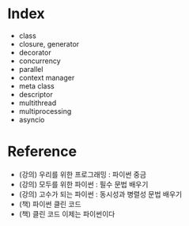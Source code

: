 # Index
- class
- closure, generator
- decorator
- concurrency
- parallel
- context manager
- meta class
- descriptor
- multithread
- multiprocessing
- asyncio

# Reference
- (강의) 우리를 위한 프로그래밍 : 파이썬 중금
- (강의) 모두를 위한 파이썬 : 필수 문법 배우기
- (강의) 고수가 되는 파이썬 : 동시성과 병렬성 문법 배우기
- (책) 파이썬 클린 코드
- (책) 클린 코드 이제는 파이썬이다